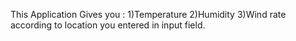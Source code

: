 This Application Gives you : 
1)Temperature 
2)Humidity 
3)Wind rate 
according to location you entered in input field.
